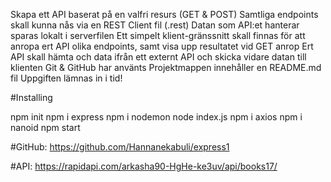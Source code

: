 
Skapa ett API baserat på en valfri resurs (GET & POST) 
Samtliga endpoints skall kunna nås via en REST Client fil (.rest) 
Datan som API:et hanterar sparas lokalt i serverfilen 
Ett simpelt klient-gränssnitt skall finnas för att anropa ert API olika endpoints, samt visa upp resultatet vid GET anrop 
Ert API skall hämta och data ifrån ett externt API och skicka vidare datan till klienten 
Git & GitHub har använts 
Projektmappen innehåller en README.md fil 
Uppgiften lämnas in i tid! 

#Installing

npm init
npm i express
npm i nodemon
node index.js
npm i axios
npm i nanoid
npm start



#GitHub: https://github.com/Hannanekabuli/express1

#API: https://rapidapi.com/arkasha90-HgHe-ke3uv/api/books17/
